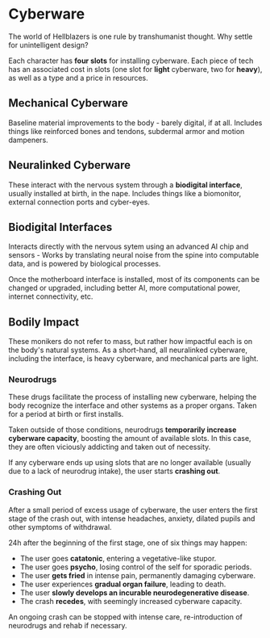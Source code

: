 # Cyberware

The world of Hellblazers is one rule by transhumanist thought. Why settle for unintelligent design?

Each character has **four slots** for installing cyberware. Each piece of tech has an associated cost in slots (one slot for **light** cyberware, two for **heavy**), as well as a type and a price in resources.

## Mechanical Cyberware

Baseline material improvements to the body - barely digital, if at all. Includes things like reinforced bones and tendons, subdermal armor and motion dampeners.

## Neuralinked Cyberware

These interact with the nervous system through a **biodigital interface**, usually installed at birth, in the nape. Includes things like a biomonitor, external connection ports and cyber-eyes.

## Biodigital Interfaces

Interacts directly with the nervous sytem using an advanced AI chip and sensors - Works by translating neural noise from the spine into computable data, and is powered by biological processes.

Once the motherboard interface is installed, most of its components can be changed or upgraded, including better AI, more computational power, internet connectivity, etc.

## Bodily Impact

These monikers do not refer to mass, but rather how impactful each is on the body's natural systems. As a short-hand, all neuralinked cyberware, including the interface, is heavy cyberware, and mechanical parts are light.

### Neurodrugs

These drugs facilitate the process of installing new cyberware, helping the body recognize the interface and other systems as a proper organs. Taken for a period at birth or first installs.

Taken outside of those conditions, neurodrugs **temporarily increase cyberware capacity**, boosting the amount of available slots. In this case, they are often viciously addicting and taken out of necessity.

If any cyberware ends up using slots that are no longer available (usually due to a lack of neurodrug intake), the user starts **crashing out**.

### Crashing Out

After a small period of excess usage of cyberware, the user enters the first stage of the crash out, with intense headaches, anxiety, dilated pupils and other symptoms of withdrawal.

24h after the beginning of the first stage, one of six things may happen:

- The user goes **catatonic**, entering a vegetative-like stupor.
- The user goes **psycho**, losing control of the self for sporadic periods.
- The user **gets fried** in intense pain, permanently damaging cyberware.
- The user experiences **gradual organ failure**, leading to death.
- The user **slowly develops an incurable neurodegenerative disease**.
- The crash **recedes**, with seemingly increased cyberware capacity.

An ongoing crash can be stopped with intense care, re-introduction of neurodrugs and rehab if necessary.
